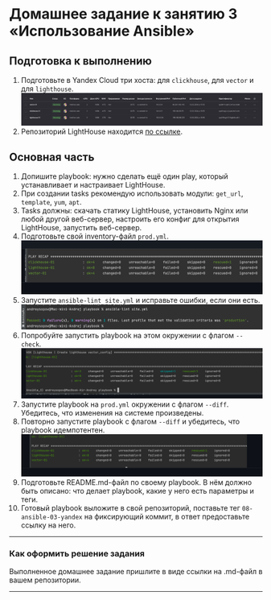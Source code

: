 # Домашнее задание к занятию 3 «Использование Ansible»

## Подготовка к выполнению

1. Подготовьте в Yandex Cloud три хоста: для `clickhouse`, для `vector` и для `lighthouse`.
![img_4.png](img_4.png)
2. Репозиторий LightHouse находится [по ссылке](https://github.com/VKCOM/lighthouse).

## Основная часть

1. Допишите playbook: нужно сделать ещё один play, который устанавливает и настраивает LightHouse.
2. При создании tasks рекомендую использовать модули: `get_url`, `template`, `yum`, `apt`.
3. Tasks должны: скачать статику LightHouse, установить Nginx или любой другой веб-сервер, настроить его конфиг для открытия LightHouse, запустить веб-сервер.
4. Подготовьте свой inventory-файл `prod.yml`.
![img_5.png](img_5.png)
5. Запустите `ansible-lint site.yml` и исправьте ошибки, если они есть.
![img_6.png](img_6.png)
6. Попробуйте запустить playbook на этом окружении с флагом `--check`.
![img_7.png](img_7.png)
7. Запустите playbook на `prod.yml` окружении с флагом `--diff`. Убедитесь, что изменения на системе произведены.
8. Повторно запустите playbook с флагом `--diff` и убедитесь, что playbook идемпотентен.
![img_8.png](img_8.png)
9. Подготовьте README.md-файл по своему playbook. В нём должно быть описано: что делает playbook, какие у него есть параметры и теги.
10. Готовый playbook выложите в свой репозиторий, поставьте тег `08-ansible-03-yandex` на фиксирующий коммит, в ответ предоставьте ссылку на него.

---

### Как оформить решение задания

Выполненное домашнее задание пришлите в виде ссылки на .md-файл в вашем репозитории.

---
